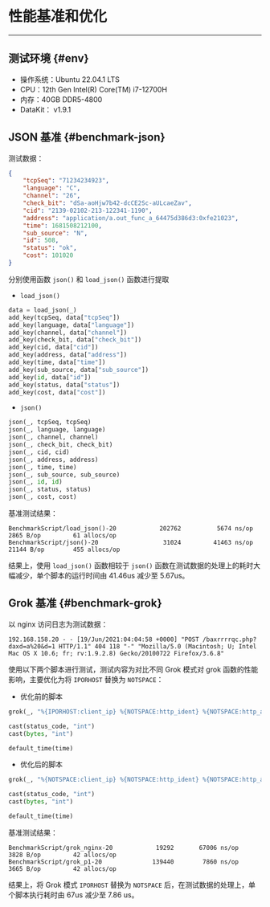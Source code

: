 
# 性能基准和优化

---

## 测试环境 {#env}

- 操作系统：Ubuntu 22.04.1 LTS
- CPU：12th Gen Intel(R) Core(TM) i7-12700H
- 内存：40GB DDR5-4800
- DataKit： v1.9.1

## JSON 基准 {#benchmark-json}

测试数据：

```json
{
    "tcpSeq": "71234234923",
    "language": "C",
    "channel": "26",
    "check_bit": "dSa-aoHjw7b42-dcCE2Sc-aULcaeZav",
    "cid": "2139-02102-213-122341-1190",
    "address": "application/a.out_func_a_64475d386d3:0xfe21023",
    "time": 1681508212100,
    "sub_source": "N",
    "id": 508,
    "status": "ok",
    "cost": 101020 
}
```

分别使用函数 `json()` 和 `load_json()` 函数进行提取

- `load_json()`

```python
data = load_json(_)
add_key(tcpSeq, data["tcpSeq"])
add_key(language, data["language"])
add_key(channel, data["channel"])
add_key(check_bit, data["check_bit"])
add_key(cid, data["cid"])
add_key(address, data["address"])
add_key(time, data["time"])
add_key(sub_source, data["sub_source"])
add_key(id, data["id"])
add_key(status, data["status"])
add_key(cost, data["cost"])
```

- `json()`

```python
json(_, tcpSeq, tcpSeq)
json(_, language, language)
json(_, channel, channel)
json(_, check_bit, check_bit)
json(_, cid, cid)
json(_, address, address)
json(_, time, time)
json(_, sub_source, sub_source)
json(_, id, id)
json(_, status, status)
json(_, cost, cost)
```

基准测试结果：

```not-set
BenchmarkScript/load_json()-20            202762          5674 ns/op        2865 B/op         61 allocs/op
BenchmarkScript/json()-20                  31024         41463 ns/op       21144 B/op        455 allocs/op
```

结果上，使用 `load_json()` 函数相较于 `json()` 函数在测试数据的处理上的耗时大幅减少，单个脚本的运行时间由 41.46us 减少至 5.67us。

## Grok 基准 {#benchmark-grok}

以 nginx 访问日志为测试数据：

```not-set
192.168.158.20 - - [19/Jun/2021:04:04:58 +0000] "POST /baxrrrrqc.php?daxd=a%20&d=1 HTTP/1.1" 404 118 "-" "Mozilla/5.0 (Macintosh; U; Intel Mac OS X 10.6; fr; rv:1.9.2.8) Gecko/20100722 Firefox/3.6.8"
```

使用以下两个脚本进行测试，测试内容为对比不同 Grok 模式对 grok 函数的性能影响，主要优化为将 `IPORHOST` 替换为 `NOTSPACE`：

- 优化前的脚本

```python
grok(_, "%{IPORHOST:client_ip} %{NOTSPACE:http_ident} %{NOTSPACE:http_auth} \\[%{HTTPDATE:time}\\] \"%{DATA:http_method} %{GREEDYDATA:http_url} HTTP/%{NUMBER:http_version}\" %{INT:status_code} %{INT:bytes}")

cast(status_code, "int")
cast(bytes, "int")

default_time(time)
```


- 优化后的脚本

```python
grok(_, "%{NOTSPACE:client_ip} %{NOTSPACE:http_ident} %{NOTSPACE:http_auth} \\[%{HTTPDATE:time}\\] \"%{DATA:http_method} %{GREEDYDATA:http_url} HTTP/%{NUMBER:http_version}\" %{INT:status_code} %{INT:bytes}")

cast(status_code, "int")
cast(bytes, "int")

default_time(time)
```

基准测试结果：

```not-set
BenchmarkScript/grok_nginx-20            19292       67006 ns/op        3828 B/op         42 allocs/op
BenchmarkScript/grok_p1-20              139440        7860 ns/op        3665 B/op         42 allocs/op
```

结果上，将 Grok 模式 `IPORHOST` 替换为 `NOTSPACE` 后，在测试数据的处理上，单个脚本执行耗时由 67us 减少至 7.86 us。
